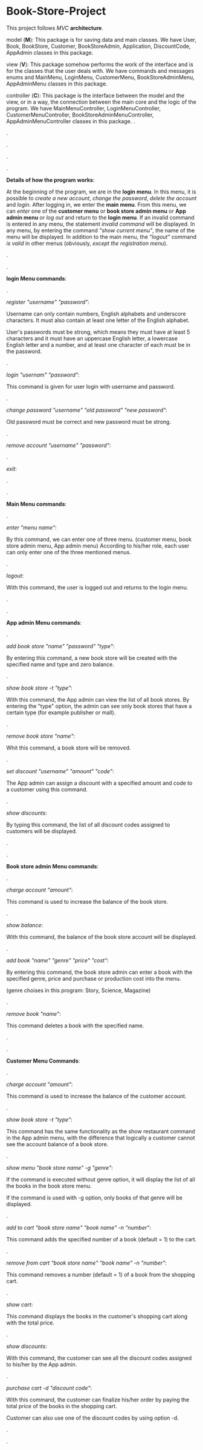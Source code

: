 # Book-Store-Project

This project follows *MVC* **architecture**.

model (**M**):
This package is for saving data and main classes.
We have User, Book, BookStore, Customer, BookStoreAdmin, Application, DiscountCode, AppAdmin classes in this package.

view (**V**):
This package somehow performs the work of the interface and is for the classes that the user deals with.
We have commands and messages enums and MainMenu, LoginMenu, CustomerMenu, BookStoreAdminMenu, AppAdminMenu classes in this package.

controller (**C**):
This package is the interface between the model and the view, or in a way, the connection between the main core and the logic of the program.
We have MainMenuController, LoginMenuController, CustomerMenuController, BookStoreAdminMenuController, AppAdminMenuController classes in this package.
.

.

.

.

.

**Details of how the program works**:

At the beginning of the program, we are in the **login menu**.
In this menu, it is possible to *create a new account*, *change the password*, *delete the account* and *login*.
After logging in, we enter the **main menu**.
From this menu, we can *enter* one of the **customer menu** or **book store admin menu** or **App admin menu** or *log out* and return to the **login menu**.
If an invalid command is entered in any menu, the statement *invalid command* will be displayed.
In any menu, by entering the command *"show current menu"*, the name of the menu will be displayed.
In addition to the main menu, the *"logout"* command *is valid* in other menus (obviously, *except the registration menu*).

.

.

**login Menu commands**:

.

*register "username" "password"*:

Username can only contain numbers, English alphabets and underscore characters. It must also contain at least one letter of the English alphabet.

User's passwords must be strong, which means they must have at least 5 characters and it must have an uppercase English letter, a lowercase English letter and a number, and at least one character of each must be in the password.

.

*login "usernam" "password"*:

This command is given for user login with username and password.

.

*change password "username" "old password" "new password"*:

Old password must be correct and new password must be strong.

.

*remove account "username" "password"*:

.

*exit*:

.

.

**Main Menu commands**:

.

*enter "menu name"*:

By this command, we can enter one of three menu. (customer menu, book store admin menu, App admin menu)
According to his/her role, each user can only enter one of the three mentioned menus.

.

*logout*:

With this command, the user is logged out and returns to the login menu.

.

.

**App admin Menu commands**:

.

*add book store "name" "password" "type"*:

By entering this command, a new book store will be created with the specified name and type and zero balance.

.

*show book store -t "type"*:

With this command, the App admin can view the list of all book stores. By entering the "type" option, the admin can see only book stores that have a certain type (for example publisher or mall).

.

*remove book store "name"*:

Whit this command, a book store will be removed.

.

*set discount "username" "amount" "code"*:

The App admin can assign a discount with a specified amount and code to a customer using this command.

.

*show discounts*:

By typing this command, the list of all discount codes assigned to customers will be displayed.

.

.

**Book store admin Menu commands**:

.

*charge account "amount"*:

This command is used to increase the balance of the book store.

.

*show balance*:

With this command, the balance of the book store account will be displayed.

.

*add book "name" "genre" "price" "cost"*:

By entering this command, the book store admin can enter a book with the specified genre, price and purchase or production cost into the menu.

(genre choises in this program: Story, Science, Magazine)

.

*remove book "name"*:

This command deletes a book with the specified name.

.

.

**Customer Menu Commands**:

.

*charge account "amount"*:

This command is used to increase the balance of the customer account.

.

*show book store -t "type"*:

This command has the same functionality as the show restaurant command in the App admin menu, with the difference that logically a customer cannot see the account balance of a book store.

.

*show menu "book store name" -g "genre"*:

If the command is executed without genre option, it will display the list of all the books in the book store menu.

If the command is used with -g option, only books of that genre will be displayed.

.

*add to cart "book store name" "book name" -n "number"*:

This command adds the specified number of a book (default = 1) to the cart.

.

*remove from cart "book store name" "book name" -n "number"*:

This command removes a number (default = 1) of a book from the shopping cart.

.

*show cart*:

This command displays the books in the customer's shopping cart along with the total price.

.

*show discounts*:

With this command, the customer can see all the discount codes assigned to his/her by the App admin.

.

*purchase cart -d "discount code"*:

With this command, the customer can finalize his/her order by paying the total price of the books in the shopping cart.

Customer can also use one of the discount codes by using option -d.

.

.
